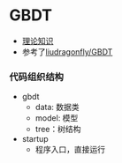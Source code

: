 # GBDT

* [理论知识](https://github.com/jiye-ML/ML-study/blob/master/08.ensemble_learning.md)
* 参考了[liudragonfly/GBDT](https://github.com/liudragonfly/GBDT)



### 代码组织结构

* gbdt
    * data:  数据类
    * model: 模型
    * tree：树结构
* startup
    * 程序入口，直接运行